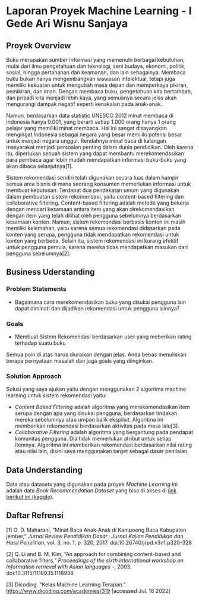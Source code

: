 # Laporan Proyek Machine Learning - I Gede Ari Wisnu Sanjaya



##  Proyek Overview

Buku merupakan sumber informasi yang memenuhi berbagai kebutuhan, mulai dari ilmu pengetahuan dan teknologi, seni budaya, ekonomi, politik, sosial, hingga pertahanan dan keamanan, dan lain sebagainya. Membaca buku bukan hanya mengembangkan wawasan intelektual, tetapi juga memiliki kekuatan untuk mengubah masa depan dan memperkaya pikiran, pemikiran, dan iman. Dengan membaca buku, pengetahuan kita bertambah, dan pribadi kita menjadi lebih kaya, yang semuanya secara jelas akan mengurangi dampak negatif seperti kenakalan pada anak-anak.

Namun, berdasarkan data statistic UNESCO 2012 minat membaca di indonesia hanya 0.001, yang berarti setiap 1.000 orang hanya 1 orang  pelajar yang memiliki minat membaca. Hal ini sangat disayangkan mengingat Indonesia sebagai negara yang besar memiliki potensi besar untuk menjadi negara unggul. Rendahnya minat baca di kalangan masyarakat menjadi persoalan penting dalam dunia pendidikan. Oleh karena itu, diperlukan sebuah sistem yang dapat membantu merekomendasikan para pembaca agar lebih mudah mendapatkan informasi buku-buku yang akan dibaca selanjutnya[1].

Sistem rekomendasi sendiri telah digunakan secara luas dalam hampir semua area bisnis di mana seorang konsumen memerlukan informasi untuk membuat keputusan. Terdapat dua pendekatan umum yang digunakan dalam pembuatan sistem rekomendasi, yaitu content-based filtering dan collaborative filtering. Content-based filtering adalah metode yang bekerja dengan mencari kesamaan antara item yang akan direkomendasikan dengan item yang telah dilihat oleh pengguna sebelumnya berdasarkan kesamaan konten. Namun, sistem rekomendasi berbasis konten ini masih memiliki kelemahan, yaitu karena semua rekomendasi didasarkan pada konten yang serupa, pengguna tidak mendapatkan rekomendasi untuk konten yang berbeda. Selain itu, sistem rekomendasi ini kurang efektif untuk pengguna pemula, karena mereka tidak mendapatkan masukan dari pengguna sebelumnya[2].

## Business Uderstanding

### Problem Statements

- Bagaimana cara merekomendasikan buku yang disukai pengguna lain dapat diminati dan dijadikan rekomendasi untuk pengguna lainnya?

### Goals

* Membuat Sistem Rekomendasi berdasarkan user yang meberikan rating terhadap suatu buku 

Semua poin di atas harus diuraikan dengan jelas. Anda bebas menuliskan berapa pernyataan masalah dan juga goals yang diinginkan.

### Solution Approach

Solusi yang saya ajukan yaitu dengan menggunakan 2 algoritma machine learning untuk sistem rekomendasi yaitu:

- _Content Based Filtering_  adalah algoritma yang merekomendasikan item serupa dengan apa yang disukai pengguna, berdasarkan tindakan mereka sebelumnya atau umpan balik eksplisit. Algoritma ini memberikan rekomendasi berdasarkan aktivitas pada masa lalu[3].
- _Collaborative Filtering_  adalah algoritma yang bergantung pada pendapat komunitas pengguna. Dia tidak memerlukan atribut untuk setiap itemnya. Algoritma ini memberikan rekomendasi berdasarkan nilai rating atau nilai lain, disini saya menggunakan target sebagai dasar penilaian.

## Data Understanding

Data atau datasets yang digunakan pada proyek <em> Machine Learning </em> ini adalah data _Book Recommendation Dataset_ yang bisa di akses di [link berikut ini (kaggle)](https://www.kaggle.com/datasets/arashnic/book-recommendation-dataset?select=Books.csv).





## Daftar Refrensi

[1] O. D. Maharani, “Minat Baca Anak-Anak di Kampoeng Baca Kabupaten jember,” *Jurnal Review Pendidikan Dasar : Jurnal Kajian Pendidikan dan Hasil Penelitian*, vol. 3, no. 1, p. 320, 2017. doi:10.26740/jrpd.v3n1.p320-328 

[2] Q. Li and B. M. Kim, “An approach for combining content-based and collaborative filters,” *Proceedings of the sixth international workshop on Information retrieval with Asian languages -*, 2003. doi:10.3115/1118935.1118938 

[3] Dicoding. "Kelas Machine Learning Terapan." https://www.dicoding.com/academies/319 [accessed Jul. 18 2022]

